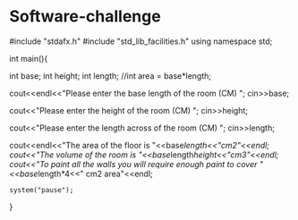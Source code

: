 Software-challenge
==================



#include "stdafx.h"
#include "std_lib_facilities.h"
using namespace std;

int main(){

int base;
int height;
int length;
//int area = base*length;

cout<<endl<<"Please enter the base length of the room (CM) ";
cin>>base;

cout<<"Please enter the height of the room (CM) ";
cin>>height;

cout<<"Please enter the length across of the room (CM) ";
cin>>length;

cout<<endl<<"The area of the floor is "<<base*length<<"cm2"<<endl;
cout<<"The volume of the room is "<<base*length*height<<"cm3"<<endl;
cout<<"To paint all the walls you will require enough paint to cover "<<base*length*4<<" cm2 area"<<endl;

	system("pause");

}

